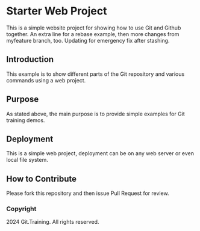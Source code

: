 # Starter Web Project

This is a simple website project for showing how to use Git and Github together. An extra line for a rebase example, then more changes from myfeature branch, too. Updating for emergency fix after stashing.

## Introduction

This example is to show different parts of the Git repository and various commands using a web project.

## Purpose

As stated above, the main purpose is to provide simple examples for Git training demos.

## Deployment

This is a simple web project, deployment can be on any web server or even local file system. 

## How to Contribute

Please fork this repository and then issue Pull Request for review.

### Copyright
2024 Git.Training. All rights reserved.